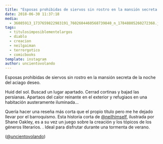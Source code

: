 ```yaml
---
title: "Esposas prohibidas de siervos sin rostro en la mansión secreta de la noche del aciago deseo"
date: 2018-06-30 11:37:18
media: 
  - 36085913_1737659822983191_7602604460568739840_n_17848805260272368.jpg
tags: 
  - titulosimposiblementelargos
  - diablo
  - creacion
  - neilgaiman
  - terrorgotico
  - comicbooks
template: instagram
author: uncientovolando
---
```


Esposas prohibidas de siervos sin rostro en la mansión secreta de la noche del aciago deseo.


Huid del sol. Buscad un lugar apartado. Cerrad cortinas y bajad las persianas. Apartaos del calor reinante en el exterior y refugiaos en una habitación austeramente iluminada...


Quería hacer una reseña más corta que el propio título pero me he dejado llevar por el barroquismo. Esta historia corta de [@neilhimself](https://instagram.com/neilhimself), ilustrada por Shane Oakley, es a su vez un juego sobre la creación y los tópicos de los géneros literarios. .
Ideal para disfrutar durante una tormenta de verano.


([@uncientovolando](https://instagram.com/uncientovolando))
